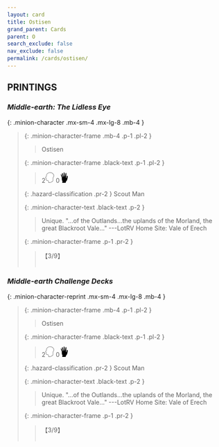 ```yaml
---
layout: card
title: Ostisen
grand_parent: Cards
parent: O
search_exclude: false
nav_exclude: false
permalink: /cards/ostisen/
---
```


## PRINTINGS


### _Middle-earth: The Lidless Eye_

{: .minion-character .mx-sm-4 .mx-lg-8 .mb-4 }
> {: .minion-character-frame .mb-4 .p-1 .pl-2 }
> > <div class="hazard-mp"></div>
> > <div class="card-name">Ostisen</div>
>
> {: .minion-character-frame .black-text .p-1 .pl-2 }
> > 2![](/assets/images/mind.svg) 0![](/assets/images/di.svg)
>
> {: .hazard-classification .pr-2 }
> Scout Man
>
> {: .minion-character-text .black-text .p-2 }
> > Unique.  "...of the Outlands...the uplands of the Morland, the great Blackroot Vale..."  ---LotRV  Home Site: Vale of Erech 
>
> {: .minion-character-frame .p-1 .pr-2 }
> > <div class="card-shield">【3/9】</div>
> > <div class="card-corruption-white">&nbsp;</div>

### _Middle-earth Challenge Decks_

{: .minion-character-reprint .mx-sm-4 .mx-lg-8 .mb-4 }
> {: .minion-character-frame .mb-4 .p-1 .pl-2 }
> > <div class="hazard-mp"></div>
> > <div class="card-name">Ostisen</div>
>
> {: .minion-character-frame .black-text .p-1 .pl-2 }
> > 2![](/assets/images/mind.svg) 0![](/assets/images/di.svg)
>
> {: .hazard-classification .pr-2 }
> Scout Man
>
> {: .minion-character-text .black-text .p-2 }
> > Unique.  "...of the Outlands...the uplands of the Morland, the great Blackroot Vale..."  ---LotRV  Home Site: Vale of Erech 
>
> {: .minion-character-frame .p-1 .pr-2 }
> > <div class="card-shield">【3/9】</div>
> > <div class="card-corruption-white">&nbsp;</div>
